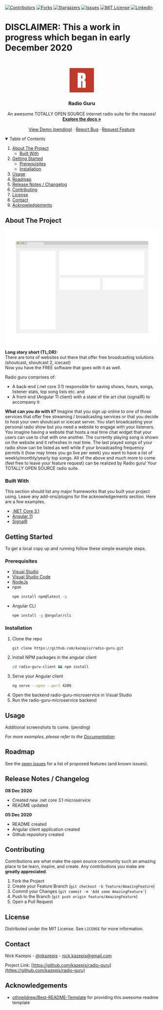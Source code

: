 <!--
*** Thanks for checking out the Best-README-Template. If you have a suggestion
*** that would make this better, please fork the repo and create a pull request
*** or simply open an issue with the tag "enhancement".
*** Thanks again! Now go create something AMAZING! :D
-->



<!-- PROJECT SHIELDS -->
<!--
*** I'm using markdown "reference style" links for readability.
*** Reference links are enclosed in brackets [ ] instead of parentheses ( ).
*** See the bottom of this document for the declaration of the reference variables
*** for contributors-url, forks-url, etc. This is an optional, concise syntax you may use.
*** https://www.markdownguide.org/basic-syntax/#reference-style-links
-->
[![Contributors][contributors-shield]][contributors-url]
[![Forks][forks-shield]][forks-url]
[![Stargazers][stars-shield]][stars-url]
[![Issues][issues-shield]][issues-url]
[![MIT License][license-shield]][license-url]
[![LinkedIn][linkedin-shield]][linkedin-url]

# DISCLAIMER: This a work in progress which began in early December 2020

<!-- PROJECT LOGO -->
<br />
<p align="center">
  <a href="https://github.com/kazepis/radio-guru">
    <img src="images/logo.png" alt="Logo" width="80" height="80">
  </a>

  <h3 align="center">Radio Guru</h3>

  <p align="center">
    An awesome TOTALLY OPEN SOURCE internet radio suite for the masses!
    <br />
    <a href="https://github.com/kazepis/radio-guru"><strong>Explore the docs »</strong></a>
    <br />
    <br />
    <a href="#">View Demo (pending)</a>
    ·
    <a href="https://github.com/kazepis/radio-guru/issues">Report Bug</a>
    ·
    <a href="https://github.com/kazepis/radio-guru/issues">Request Feature</a>
  </p>
</p>



<!-- TABLE OF CONTENTS -->
<details open="open">
  <summary>Table of Contents</summary>
  <ol>
    <li>
      <a href="#about-the-project">About The Project</a>
      <ul>
        <li><a href="#built-with">Built With</a></li>
      </ul>
    </li>
    <li>
      <a href="#getting-started">Getting Started</a>
      <ul>
        <li><a href="#prerequisites">Prerequisites</a></li>
        <li><a href="#installation">Installation</a></li>
      </ul>
    </li>
    <li><a href="#usage">Usage</a></li>
    <li><a href="#roadmap">Roadmap</a></li>
    <li><a href="#release-notes--changelog">Release Notes / Changelog</a></li>
    <li><a href="#contributing">Contributing</a></li>
    <li><a href="#license">License</a></li>
    <li><a href="#contact">Contact</a></li>
    <li><a href="#acknowledgements">Acknowledgements</a></li>
  </ol>
</details>



<!-- ABOUT THE PROJECT -->
## About The Project

[![Product Name Screen Shot][product-screenshot]](https://github.com/kazepis/radio-guru)

**Long story short (TL;DR):**
<br />
There are tons of websites out there that offer free broadcasting solutions (shoutcast, shoutcast 2, icecast)
<br />
Now you have the FREE software that goes with it as well. 

Radio guru comprises of:
* A back-end (.net core 3.1) responsible for saving shows, hours, songs, listener stats, top song lists etc. and 
* A front-end (Angular 11 client) with a state of the art chat (signalR) to accompany it

**What can you do with it?**
Imagine that you sign up online to one of those services that offer free streaming / broadcasting services or that you decide to host your own shoutcast or icecast server. You start broadcasting your personal radio show but you need a website to engage with your listeners. You imagine having a website that hosts a real time chat widget that your users can use to chat with one another. The currently playing song is shown on the website and it refreshes in real time. The last played songs of your radio show can be listed as well while if your broadcasting frequency permits it (how may times you go live per week) you want to have a list of weekly/monthly/yearly top songs. All of the above and much more to come (feel free to leave your feature request) can be realized by Radio guru! Your TOTALLY OPEN SOURCE radio suite.

### Built With

This section should list any major frameworks that you built your project using. Leave any add-ons/plugins for the acknowledgements section. Here are a few examples.
* [.NET Core 3.1](https://dotnet.microsoft.com/download/dotnet-core)
* [Angular 11](https://angular.io)
* [SignalR](https://dotnet.microsoft.com/apps/aspnet/signalr)



<!-- GETTING STARTED -->
## Getting Started

To get a local copy up and running follow these simple example steps.

### Prerequisites

* [Visual Studio](https://visualstudio.microsoft.com/)
* [Visual Studio Code](https://code.visualstudio.com/)
* [NodeJs](https://nodejs.org/en/)
* npm
  ```sh
  npm install npm@latest -g
  ```
* Angular CLI
  ```sh
  npm install -g @angular/cli
  ```

### Installation

1. Clone the repo
   ```sh
   git clone https://github.com/kazepis/radio-guru.git
   ```
2. Install NPM packages in the angular client 
   ```sh
   cd radio-guru-client && npm install
   ```
3. Serve your Angular client
   ```sh
   ng serve --open --port 4200
   ```
4. Open the backend radio-guru-microservice in Visual Studio
5. Run the radio-guru-microservice backend


<!-- USAGE EXAMPLES -->
## Usage

Additional screenshots to come. (pending)

_For more examples, please refer to the [Documentation](https://github.com/kazepis/radio-guru)_



<!-- ROADMAP -->
## Roadmap

See the [open issues](https://github.com/kazepis/radio-guru/issues) for a list of proposed features (and known issues).



<!-- RELEASE NOTES -->
## Release Notes / Changelog

**08 Dec 2020**
* Created new .net core 3.1 microservice
* README updated

**05 Dec 2020**
* README created
* Angular client application created
* Github repository created



<!-- CONTRIBUTING -->
## Contributing

Contributions are what make the open source community such an amazing place to be learn, inspire, and create. Any contributions you make are **greatly appreciated**.

1. Fork the Project
2. Create your Feature Branch (`git checkout -b feature/AmazingFeature`)
3. Commit your Changes (`git commit -m 'Add some AmazingFeature'`)
4. Push to the Branch (`git push origin feature/AmazingFeature`)
5. Open a Pull Request



<!-- LICENSE -->
## License

Distributed under the MIT License. See `LICENSE` for more information.



<!-- CONTACT -->
## Contact

Nick Kazepis - [@nkazepis](https://twitter.com/nkazepis) - nick.kazepis@gmail.com

Project Link: [https://github.com/kazepis/radio-guru](https://github.com/kazepis/radio-guru)



<!-- ACKNOWLEDGEMENTS -->
## Acknowledgements
* [othneildrew/Best-README-Template](https://github.com/othneildrew/Best-README-Template) for providing this awesome readme template



<!-- MARKDOWN LINKS & IMAGES -->
<!-- https://www.markdownguide.org/basic-syntax/#reference-style-links -->
[contributors-shield]: https://img.shields.io/github/contributors/kazepis/radio-guru.svg?style=for-the-badge
[contributors-url]: https://github.com/kazepis/radio-guru/graphs/contributors
[forks-shield]: https://img.shields.io/github/forks/kazepis/radio-guru.svg?style=for-the-badge
[forks-url]: https://github.com/kazepis/radio-guru/network/members
[stars-shield]: https://img.shields.io/github/stars/kazepis/radio-guru.svg?style=for-the-badge
[stars-url]: https://github.com/kazepis/radio-guru/stargazers
[issues-shield]: https://img.shields.io/github/issues/kazepis/radio-guru.svg?style=for-the-badge
[issues-url]: https://github.com/kazepis/radio-guru/issues
[license-shield]: https://img.shields.io/github/license/kazepis/radio-guru.svg?style=for-the-badge
[license-url]: https://github.com/kazepis/radio-guru/blob/master/LICENSE.txt
[linkedin-shield]: https://img.shields.io/badge/-LinkedIn-black.svg?style=for-the-badge&logo=linkedin&colorB=555
[linkedin-url]: https://linkedin.com/in/kazepis
[product-screenshot]: images/screenshot.png
